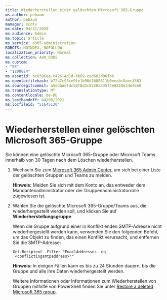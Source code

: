 ```yaml
---
title: Wiederherstellen einer gelöschten Microsoft 365-Gruppe
ms.author: pebaum
author: pebaum
manager: scotv
ms.date: 04/21/2020
ms.audience: Admin
ms.topic: article
ms.service: o365-administration
ROBOTS: NOINDEX, NOFOLLOW
localization_priority: Normal
ms.collection: Adm_O365
ms.custom:
- "98"
- "1200024"
ms.assetid: bc0396ea-c426-4d1d-bb89-ced602d06fb6
ms.openlocfilehash: b72b7c93ce9fe1b90d1608811b0eeabc8aec1363
ms.sourcegitcommit: a5edaaefdc56f8d5c8220a335f4e8228e2de4ee0
ms.translationtype: MT
ms.contentlocale: de-DE
ms.lasthandoff: 04/08/2021
ms.locfileid: "51645130"
---
```

# <a name="restore-a-deleted-microsoft-365-group"></a>Wiederherstellen einer gelöschten Microsoft 365-Gruppe

Sie können eine gelöschte Microsoft 365-Gruppe oder Microsoft Teams innerhalb von 30 Tagen nach dem Löschen wiederherstellen.

1. Wechseln Sie zum [Microsoft 365 Admin Center,](https://aka.ms/RestoreDeletedGroup) um sich bei einer Liste der gelöschten Gruppen und Teams zu melden.

    **Hinweis:** Melden Sie sich mit dem Konto an, das entweder dem Mandantenadministrator oder der Gruppenadministratorrolle zugewiesen ist.

1. Wählen Sie die gelöschte Microsoft 365-Gruppe/Teams aus, die wiederhergestellt werden soll, und klicken Sie auf **Wiederherstellungsgruppe**.

    Wenn die Gruppe aufgrund einer in Konflikt enden SMTP-Adresse nicht wiederhergestellt werden kann, verwenden Sie den folgenden Befehl, um das Objekt zu finden, das einen Konflikt verursacht, und entfernen Sie die SMTP-Adresse:

    `Get-Recipient -Filter "EmailAddresses -eq '<conflictingsmtpaddress>'"`

    **Hinweis:** In einigen Fällen kann es bis zu 24 Stunden dauern, bis die Gruppe und alle ihre Daten wiederhergestellt werden.

    Weitere Informationen oder Informationen zum Wiederherstellen von Gruppen mithilfe von PowerShell finden Sie unter [Restore a deleted Microsoft 365 group](https://go.microsoft.com/fwlink/?linkid=867802).
